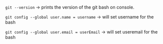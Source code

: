 `git --version` -> prints the version of the git bash on console.

`git config --global user.name = username` -> will set username for the bash

`git config --global user.email = userEmail` -> will set useremail for the bash


